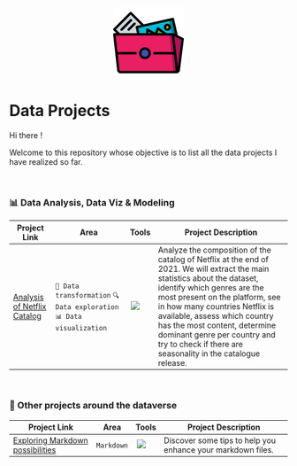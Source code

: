 <p align="center">
  <a><img width="128px" alt="Portfolio" title="Portfolio" 
  src="https://github.com/DimitriKneur/DimitriKneur/blob/main/portfolio.png"></a>
</p>

# Data Projects

Hi there !

Welcome to this repository whose objective is to list all the data projects I have realized so far.

<br>

### 📊 Data Analysis, Data Viz & Modeling

| Project Link | Area | Tools | Project Description |
|--------------|----------|-------|--------------------|
| [Analysis of Netflix Catalog](https://github.com/DimitriKneur/Netflix-Catalog-Analysis-PowerBI) | `🔧 Data transformation` `🔍 Data exploration` `📊 Data visualization` | <img width="500px" style="padding:2px" src="https://img.shields.io/badge/Power%20BI-F2C811.svg?style=for-the-badge&logo=powerbi&logoColor=black"/> | Analyze the composition of the catalog of Netflix at the end of 2021. We will extract the main statistics about the dataset, identify which genres are the most present on the platform, see in how many countries Netflix is available, assess which country has the most content, determine dominant genre per country and try to check if there are seasonality in the catalogue release. |

<br>

### 🌌 Other projects around the dataverse

Project Link | Area | Tools | Project Description
---|---|---|---
[Exploring Markdown possibilities](https://github.com/DimitriKneur/Exploring-Markdown-Possibilities) | `Markdown` | <img width="100px" style="padding:2px" src="https://img.shields.io/badge/GitHub-181717.svg?style=for-the-badge&logo=github&logoColor=white"/> | Discover some tips to help you enhance your markdown files.
<!-- 
**Table of Contens :**
Analytics Engineering
Data Science, Machine Learning and IA
Other projects around the dataverse
-->
